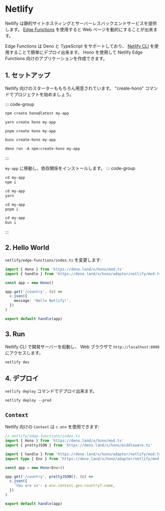 # Netlify

Netlify は静的サイトホスティングとサーバーレスバックエンドサービスを提供します。 [Edge Functions](https://docs.netlify.com/edge-functions/overview/) を使用すると Web ページを動的にすることが出来ます。

Edge Functions は Deno と TypeScript をサポートしており、 [Netlify CLI](https://docs.netlify.com/cli/get-started/) を使用することで簡単にデプロイ出来ます。 Hono を使用して Netlify Edge Functions 向けのアプリケーションを作成できます。

## 1. セットアップ

Netlify 向けのスターターももちろん用意されています。
"create-hono" コマンドでプロジェクトを始めましょう。

::: code-group

```txt [npm]
npm create hono@latest my-app
```

```txt [yarn]
yarn create hono my-app
```

```txt [pnpm]
pnpm create hono my-app
```

```txt [bun]
bunx create-hono my-app
```

```txt [deno]
deno run -A npm:create-hono my-app
```

:::

`my-app` に移動し、依存関係をインストールします。
::: code-group

```txt [npm]
cd my-app
npm i
```

```txt [yarn]
cd my-app
yarn
```

```txt [pnpm]
cd my-app
pnpm i
```

```txt [bun]
cd my-app
bun i
```

:::

## 2. Hello World

`netlify/edge-functions/index.ts` を変更します:

```ts
import { Hono } from 'https://deno.land/x/hono/mod.ts'
import { handle } from 'https://deno.land/x/hono/adapter/netlify/mod.ts'

const app = new Hono()

app.get('/country', (c) =>
  c.json({
    message: 'Hello Netlify!',
  })
)

export default handle(app)
```

## 3. Run

Netlify CLI で開発サーバーを起動し、 Web ブラウザで `http://localhost:8888` にアクセスします。

```
netlify dev
```

## 4. デプロイ

`netlify deploy` コマンドでデプロイ出来ます。

```
netlify deploy --prod
```

## `Context`

Netlify 向けの `Context` は `c.env` を使用できます:

```ts
// netlify/edge-functions/index.ts
import { Hono } from 'https://deno.land/x/hono/mod.ts'
import { prettyJSON } from 'https://deno.land/x/hono/middleware.ts'

import { handle } from 'https://deno.land/x/hono/adapter/netlify/mod.ts'
import type { Env } from 'https://deno.land/x/hono/adapter/netlify/mod.ts'

const app = new Hono<Env>()

app.get('/country', prettyJSON(), (c) =>
  c.json({
    'You are in': c.env.context.geo.country?.name,
  })
)

export default handle(app)
```
